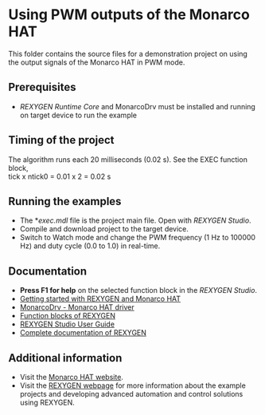 Using PWM outputs of the Monarco HAT
====================================

This folder contains the source files for a demonstration project on using the 
output signals of the Monarco HAT in PWM mode.

## Prerequisites ##
- *REXYGEN Runtime Core* and MonarcoDrv must be installed and running on target 
device to run the example

## Timing of the project ##
The algorithm runs each 20 milliseconds (0.02 s). See the EXEC function block,  
tick x ntick0 = 0.01 x 2 = 0.02 s

## Running the examples ##
- The **exec.mdl* file is the project main file. Open with *REXYGEN Studio*.
- Compile and download project to the target device.
- Switch to Watch mode and change the PWM frequency (1 Hz to 100000 Hz) and 
duty cycle (0.0 to 1.0) in real-time.

## Documentation ##
- **Press F1 for help** on the selected function block in the *REXYGEN Studio*.
- [Getting started with REXYGEN and Monarco HAT](https://www.rexygen.com/doc/PDF/ENGLISH/RexygenGettingStarted_MonarcoHAT_RPi_ENG.pdf)
- [MonarcoDrv - Monarco HAT driver](https://www.rexygen.com/doc/PDF/ENGLISH/MonarcoDrv_ENG.pdf)
- [Function blocks of REXYGEN ](https://www.rexygen.com/doc/PDF/ENGLISH/BRef_ENG.pdf)
- [REXYGEN Studio User Guide](https://www.rexygen.com/doc/PDF/ENGLISH/RexygenStudio_ENG.pdf)
- [Complete documentation of REXYGEN ](http://www.rexygen.com/documentation-and-support)

## Additional information ##
- Visit the [Monarco HAT website](http://www.monarco.io).
- Visit the [REXYGEN webpage](http://www.rexygen.com) 
for more information about the example projects and developing advanced 
automation and control solutions using REXYGEN.
